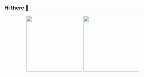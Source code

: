 ### Hi there 👋
<!--![Anurag's GitHub stats](https://github-readme-stats.vercel.app/api?username=joanamelo13&theme=synthwave&show_icons=true)
![Anurag's GitHub stats](https://github-readme-stats.vercel.app/api/top-langs/?username=joanamelo13&layout=compact&langs_count=7&theme=synthwave)-->
<div align="center">
  <a href="https://github.com/joanamelo13">
  <img height="180em" src="https://github-readme-stats.vercel.app/api?username=joanamelo13&show_icons=true&theme=synthwave&include_all_commits=true&count_private=true"/>
  <img height="180em" src="https://github-readme-stats.vercel.app/api/top-langs/?username=joanamelo13&layout=compact&langs_count=7&theme=synthwave"/>
</div>
<!--
**joanamelo13/joanamelo13** is a ✨ _special_ ✨ repository because its `README.md` (this file) appears on your GitHub profile.

Here are some ideas to get you started:

- 🔭 I’m currently working on ...
- 🌱 I’m currently learning ...
- 👯 I’m looking to collaborate on ...
- 🤔 I’m looking for help with ...
- 💬 Ask me about ...
- 📫 How to reach me: ...
- 😄 Pronouns: ...
- ⚡ Fun fact: ...
![Snake animation](https://github.com/joanamelo13/joanamelo13/blob/output/github-contribution-grid-snake.svg)
-->
